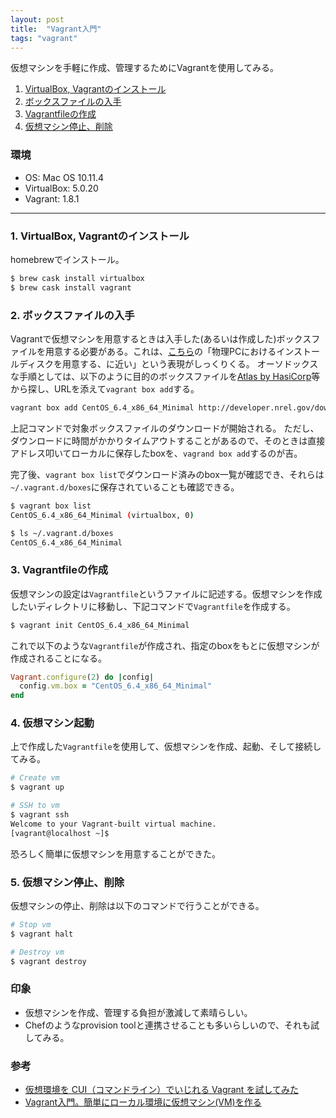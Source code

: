 ```yaml
---
layout: post
title:  "Vagrant入門"
tags: "vagrant"
---
```


仮想マシンを手軽に作成、管理するためにVagrantを使用してみる。

1. [VirtualBox, Vagrantのインストール](#anchor1)
2. [ボックスファイルの入手](#anchor2)
3. [Vagrantfileの作成](#anchor3)
4. [仮想マシン停止、削除](#anchor4)

### 環境

- OS: Mac OS 10.11.4
- VirtualBox: 5.0.20
- Vagrant: 1.8.1

---

<a id="anchor1"></a>

### 1. VirtualBox, Vagrantのインストール

homebrewでインストール。

```bash
$ brew cask install virtualbox
$ brew cask install vagrant
```

<a id="anchor2"></a>

### 2. ボックスファイルの入手

Vagrantで仮想マシンを用意するときは入手した(あるいは作成した)ボックスファイルを用意する必要がある。これは、[こちら][1]の「物理PCにおけるインストールディスクを用意する、に近い」という表現がしっくりくる。
オーソドックスな手順としては、以下のように目的のボックスファイルを[Atlas by HasiCorp][3]等から探し、URLを添えて`vagrant box add`する。

```bash
vagrant box add CentOS_6.4_x86_64_Minimal http://developer.nrel.gov/downloads/vagrant-boxes/CentOS-6.4-x86_64-v20131103.box
```

上記コマンドで対象ボックスファイルのダウンロードが開始される。
ただし、ダウンロードに時間がかかりタイムアウトすることがあるので、そのときは直接アドレス叩いてローカルに保存したboxを、`vagrand box add`するのが吉。  

完了後、`vagrant box list`でダウンロード済みのbox一覧が確認でき、それらは`~/.vagrant.d/boxes`に保存されていることも確認できる。

```bash
$ vagrant box list
CentOS_6.4_x86_64_Minimal (virtualbox, 0)

$ ls ~/.vagrant.d/boxes
CentOS_6.4_x86_64_Minimal
```

<a id="anchor3"></a>

### 3. Vagrantfileの作成

仮想マシンの設定は`Vagrantfile`というファイルに記述する。仮想マシンを作成したいディレクトリに移動し、下記コマンドで`Vagrantfile`を作成する。

```bash
$ vagrant init CentOS_6.4_x86_64_Minimal
```

これで以下のような`Vagrantfile`が作成され、指定のboxをもとに仮想マシンが作成されることになる。

```ruby
Vagrant.configure(2) do |config|
  config.vm.box = "CentOS_6.4_x86_64_Minimal"
end
```

<a id="anchor4"></a>

### 4. 仮想マシン起動

上で作成した`Vagrantfile`を使用して、仮想マシンを作成、起動、そして接続してみる。  

```bash
# Create vm
$ vagrant up

# SSH to vm
$ vagrant ssh
Welcome to your Vagrant-built virtual machine.
[vagrant@localhost ~]$
```

恐ろしく簡単に仮想マシンを用意することができた。

<a id="anchor5"></a>

### 5. 仮想マシン停止、削除

仮想マシンの停止、削除は以下のコマンドで行うことができる。

```bash
# Stop vm
$ vagrant halt

# Destroy vm
$ vagrant destroy
```

### 印象

- 仮想マシンを作成、管理する負担が激減して素晴らしい。
- Chefのようなprovision toolと連携させることも多いらしいので、それも試してみる。

### 参考

- [仮想環境を CUI（コマンドライン）でいじれる Vagrant を試してみた][1]
- [Vagrant入門。簡単にローカル環境に仮想マシン(VM)を作る][2]

[1]: http://girigiribauer.com/archives/966
[2]: http://ruby-rails.hatenadiary.com/entry/20150719/1437249020
[3]: https://atlas.hashicorp.com/boxes/search
